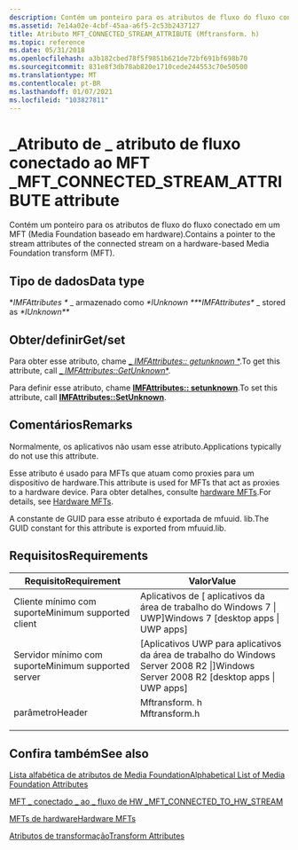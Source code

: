 ```yaml
---
description: Contém um ponteiro para os atributos de fluxo do fluxo conectado em um MFT (Media Foundation baseado em hardware).
ms.assetid: 7e14a02e-4cbf-45aa-a6f5-2c53b2437127
title: Atributo MFT_CONNECTED_STREAM_ATTRIBUTE (Mftransform. h)
ms.topic: reference
ms.date: 05/31/2018
ms.openlocfilehash: a3b182cbed78f5f9851b621de72bf691bf698b70
ms.sourcegitcommit: 831e8f3db78ab820e1710cede244553c70e50500
ms.translationtype: MT
ms.contentlocale: pt-BR
ms.lasthandoff: 01/07/2021
ms.locfileid: "103827811"
---
```

# <a name="mft_connected_stream_attribute-attribute"></a><span data-ttu-id="0b61a-103">\_Atributo de \_ atributo de fluxo conectado ao MFT \_</span><span class="sxs-lookup"><span data-stu-id="0b61a-103">MFT\_CONNECTED\_STREAM\_ATTRIBUTE attribute</span></span>

<span data-ttu-id="0b61a-104">Contém um ponteiro para os atributos de fluxo do fluxo conectado em um MFT (Media Foundation baseado em hardware).</span><span class="sxs-lookup"><span data-stu-id="0b61a-104">Contains a pointer to the stream attributes of the connected stream on a hardware-based Media Foundation transform (MFT).</span></span>

## <a name="data-type"></a><span data-ttu-id="0b61a-105">Tipo de dados</span><span class="sxs-lookup"><span data-stu-id="0b61a-105">Data type</span></span>

<span data-ttu-id="0b61a-106">**IMFAttributes \** _ armazenado como _*IUnknown \*\*_</span><span class="sxs-lookup"><span data-stu-id="0b61a-106">**IMFAttributes\** _ stored as _*IUnknown\*\*_</span></span>

## <a name="getset"></a><span data-ttu-id="0b61a-107">Obter/definir</span><span class="sxs-lookup"><span data-stu-id="0b61a-107">Get/set</span></span>

<span data-ttu-id="0b61a-108">Para obter esse atributo, chame [_ *IMFAttributes:: getunknown* \*](/windows/desktop/api/mfobjects/nf-mfobjects-imfattributes-getunknown).</span><span class="sxs-lookup"><span data-stu-id="0b61a-108">To get this attribute, call [_ *IMFAttributes::GetUnknown*\*](/windows/desktop/api/mfobjects/nf-mfobjects-imfattributes-getunknown).</span></span>

<span data-ttu-id="0b61a-109">Para definir esse atributo, chame [**IMFAttributes:: setunknown**](/windows/desktop/api/mfobjects/nf-mfobjects-imfattributes-setunknown).</span><span class="sxs-lookup"><span data-stu-id="0b61a-109">To set this attribute, call [**IMFAttributes::SetUnknown**](/windows/desktop/api/mfobjects/nf-mfobjects-imfattributes-setunknown).</span></span>

## <a name="remarks"></a><span data-ttu-id="0b61a-110">Comentários</span><span class="sxs-lookup"><span data-stu-id="0b61a-110">Remarks</span></span>

<span data-ttu-id="0b61a-111">Normalmente, os aplicativos não usam esse atributo.</span><span class="sxs-lookup"><span data-stu-id="0b61a-111">Applications typically do not use this attribute.</span></span>

<span data-ttu-id="0b61a-112">Esse atributo é usado para MFTs que atuam como proxies para um dispositivo de hardware.</span><span class="sxs-lookup"><span data-stu-id="0b61a-112">This attribute is used for MFTs that act as proxies to a hardware device.</span></span> <span data-ttu-id="0b61a-113">Para obter detalhes, consulte [hardware MFTs](hardware-mfts.md).</span><span class="sxs-lookup"><span data-stu-id="0b61a-113">For details, see [Hardware MFTs](hardware-mfts.md).</span></span>

<span data-ttu-id="0b61a-114">A constante de GUID para esse atributo é exportada de mfuuid. lib.</span><span class="sxs-lookup"><span data-stu-id="0b61a-114">The GUID constant for this attribute is exported from mfuuid.lib.</span></span>

## <a name="requirements"></a><span data-ttu-id="0b61a-115">Requisitos</span><span class="sxs-lookup"><span data-stu-id="0b61a-115">Requirements</span></span>



| <span data-ttu-id="0b61a-116">Requisito</span><span class="sxs-lookup"><span data-stu-id="0b61a-116">Requirement</span></span> | <span data-ttu-id="0b61a-117">Valor</span><span class="sxs-lookup"><span data-stu-id="0b61a-117">Value</span></span> |
|-------------------------------------|------------------------------------------------------------------------------------------|
| <span data-ttu-id="0b61a-118">Cliente mínimo com suporte</span><span class="sxs-lookup"><span data-stu-id="0b61a-118">Minimum supported client</span></span><br/> | <span data-ttu-id="0b61a-119">Aplicativos de \[ aplicativos da área de trabalho do Windows 7 \| UWP\]</span><span class="sxs-lookup"><span data-stu-id="0b61a-119">Windows 7 \[desktop apps \| UWP apps\]</span></span><br/>                                        |
| <span data-ttu-id="0b61a-120">Servidor mínimo com suporte</span><span class="sxs-lookup"><span data-stu-id="0b61a-120">Minimum supported server</span></span><br/> | <span data-ttu-id="0b61a-121">\[Aplicativos UWP para aplicativos da área de trabalho do Windows Server 2008 R2 \|\]</span><span class="sxs-lookup"><span data-stu-id="0b61a-121">Windows Server 2008 R2 \[desktop apps \| UWP apps\]</span></span><br/>                           |
| <span data-ttu-id="0b61a-122">parâmetro</span><span class="sxs-lookup"><span data-stu-id="0b61a-122">Header</span></span><br/>                   | <dl> <span data-ttu-id="0b61a-123"><dt>Mftransform. h</dt></span><span class="sxs-lookup"><span data-stu-id="0b61a-123"><dt>Mftransform.h</dt></span></span> </dl> |



## <a name="see-also"></a><span data-ttu-id="0b61a-124">Confira também</span><span class="sxs-lookup"><span data-stu-id="0b61a-124">See also</span></span>

<dl> <dt>

[<span data-ttu-id="0b61a-125">Lista alfabética de atributos de Media Foundation</span><span class="sxs-lookup"><span data-stu-id="0b61a-125">Alphabetical List of Media Foundation Attributes</span></span>](alphabetical-list-of-media-foundation-attributes.md)
</dt> <dt>

[<span data-ttu-id="0b61a-126">MFT \_ conectado \_ ao \_ fluxo de HW \_</span><span class="sxs-lookup"><span data-stu-id="0b61a-126">MFT\_CONNECTED\_TO\_HW\_STREAM</span></span>](mft-connected-to-hw-stream.md)
</dt> <dt>

[<span data-ttu-id="0b61a-127">MFTs de hardware</span><span class="sxs-lookup"><span data-stu-id="0b61a-127">Hardware MFTs</span></span>](hardware-mfts.md)
</dt> <dt>

[<span data-ttu-id="0b61a-128">Atributos de transformação</span><span class="sxs-lookup"><span data-stu-id="0b61a-128">Transform Attributes</span></span>](transform-attributes.md)
</dt> </dl>

 

 




